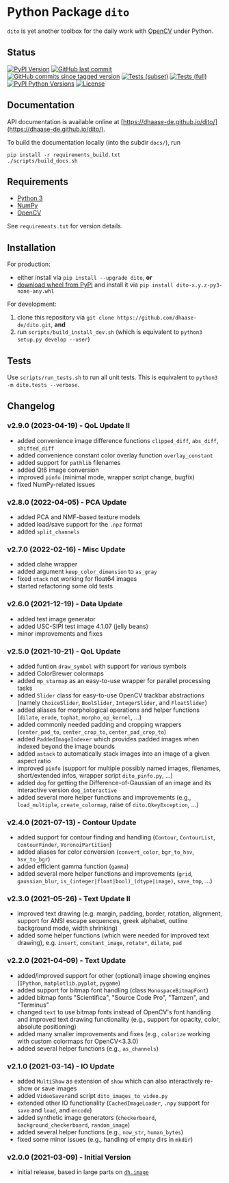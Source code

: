 Python Package `dito`
=====================

`dito` is yet another toolbox for the daily work with [OpenCV](https://opencv.org/) under Python.


Status
------

[![PyPI Version](https://img.shields.io/pypi/v/dito.svg)](https://pypi.python.org/pypi/dito/#files)
[![GitHub last commit](https://img.shields.io/github/last-commit/dhaase-de/dito)](https://github.com/dhaase-de/dito/commits/main)
[![GitHub commits since tagged version](https://img.shields.io/github/commits-since/dhaase-de/dito/latest/main)](https://github.com/dhaase-de/dito/commits/main)
[![Tests (subset)](https://github.com/dhaase-de/dito/actions/workflows/tests-subset.yml/badge.svg)](https://github.com/dhaase-de/dito/actions/workflows/tests-subset.yml)
[![Tests (full)](https://github.com/dhaase-de/dito/actions/workflows/tests-full.yml/badge.svg)](https://github.com/dhaase-de/dito/actions/workflows/tests-full.yml)
[![PyPI Python Versions](https://img.shields.io/pypi/pyversions/dito.svg)](https://pypi.python.org/pypi/dito/)
[![License](https://img.shields.io/github/license/dhaase-de/dito.svg)](LICENSE.txt)


Documentation
-------------

API documentation is available online at [https://dhaase-de.github.io/dito/](https://dhaase-de.github.io/dito/).

To build the documentation locally (into the subdir `docs/`), run

    pip install -r requirements_build.txt
    ./scripts/build_docs.sh


Requirements
------------

* [Python 3](https://www.python.org/)
* [NumPy](https://numpy.org/)
* [OpenCV](https://opencv.org/)

See `requirements.txt` for version details.


Installation
------------

For production:
* either install via `pip install --upgrade dito`, **or**
* [download wheel from PyPI](https://pypi.org/project/dito/#files) and install it via `pip install dito-x.y.z-py3-none-any.whl`

For development:
1. clone this repository via `git clone https://github.com/dhaase-de/dito.git`, **and**
2. run `scripts/build_install_dev.sh` (which is equivalent to `python3 setup.py develop --user`)


Tests
-----

Use `scripts/run_tests.sh` to run all unit tests.
This is equivalent to `python3 -m dito.tests --verbose`.


Changelog
---------

### v2.9.0 (2023-04-19) - QoL Update II ###
* added convenience image difference functions `clipped_diff`, `abs_diff`, `shifted_diff`
* added convenience constant color overlay function `overlay_constant`
* added support for `pathlib` filenames
* added Qt6 image conversion
* improved `pinfo` (minimal mode, wrapper script change, bugfix)
* fixed NumPy-related issues

### v2.8.0 (2022-04-05) - PCA Update ###
* added PCA and NMF-based texture models
* added load/save support for the `.npz` format
* added `split_channels`

### v2.7.0 (2022-02-16) - Misc Update ###
* added clahe wrapper
* added argument `keep_color_dimension` to `as_gray`
* fixed `stack` not working for float64 images
* started refactoring some old tests

### v2.6.0 (2021-12-19) - Data Update ###
* added test image generator
* added USC-SIPI test image 4.1.07 (jelly beans)
* minor improvements and fixes

### v2.5.0 (2021-10-21) - QoL Update ###
* added funtion `draw_symbol` with support for various symbols
* added ColorBrewer colormaps
* added `mp_starmap` as an easy-to-use wrapper for parallel processing tasks
* added `Slider` class for easy-to-use OpenCV trackbar abstractions (namely `ChoiceSlider`, `BoolSlider`, `IntegerSlider`, and `FloatSlider`)
* added aliases for morphological operations and helper functions (`dilate`, `erode`, `tophat`, `morpho_op_kernel`, ...)
* added commonly needed padding and cropping wrappers (`center_pad_to`, `center_crop_to`, `center_pad_crop_to`)
* added `PaddedImageIndexer` which provides padded images when indexed beyond the image bounds
* added `astack` to automatically stack images into an image of a given aspect ratio
* improved `pinfo` (support for multiple possibly named images, filenames, short/extended infos, wrapper script `dito_pinfo.py`, ...)
* added `dog` for getting the Difference-of-Gaussian of an image and its interactive version `dog_interactive`
* added several more helper functions and improvements (e.g., `load_multiple`, `create_colormap`, raise of `dito.QkeyException`, ...)

### v2.4.0 (2021-07-13) - Contour Update ###
* added support for contour finding and handling (`Contour`, `ContourList`, `ContourFinder`, `VoronoiPartition`)
* added aliases for color conversion (`convert_color`, `bgr_to_hsv`, `hsv_to_bgr`)
* added efficient gamma function (`gamma`)
* added several more helper functions and improvements (`grid`, `gaussian_blur`, `is_(integer|float|bool)_(dtype|image)`, `save_tmp`, ...)

### v2.3.0 (2021-05-26) - Text Update II ###
* improved text drawing (e.g. margin, padding, border, rotation, alignment, support for ANSI escape sequences, greek alphabet, outline background mode, width shrinking)
* added some helper functions (which were needed for improved text drawing), e.g. `insert`, `constant_image`, `rotate*`, `dilate`, `pad`

### v2.2.0 (2021-04-09) - Text Update ###
* added/improved support for other (optional) image showing engines (`IPython`, `matplotlib.pyplot`, `pygame`)
* added support for bitmap font handling (class `MonospaceBitmapFont`)
* added bitmap fonts "Scientifica", "Source Code Pro", "Tamzen", and "Terminus"
* changed `text` to use bitmap fonts instead of OpenCV's font handling and improved text drawing functionality (e.g., support for opacity, color, absolute positioning)
* added many smaller improvements and fixes (e.g., `colorize` working with custom colormaps for OpenCV<3.3.0)
* added several helper functions (e.g., `as_channels`)

### v2.1.0 (2021-03-14) - IO Update ###
* added `MultiShow` as extension of `show` which can also interactively re-show or save images
* added `VideoSaver`and script `dito_images_to_video.py`
* extended other IO functionality (`CachedImageLoader`, `.npy` support for `save` and `load`, and `encode`)
* added synthetic image generators (`checkerboard`, `background_checkerboard`, `random_image`)
* added several helper functions (e.g., `now_str`, `human_bytes`)
* fixed some minor issues (e.g., handling of empty dirs in `mkdir`)

### v2.0.0 (2021-03-09) - Initial Version ###
* initial release, based in large parts on [`dh.image`](https://github.com/dhaase-de/dh-python-dh)
